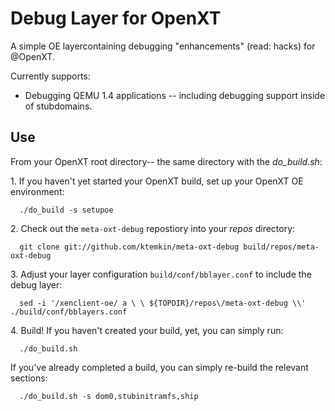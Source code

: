 # Debug Layer for OpenXT
A simple OE layercontaining debugging "enhancements" (read: hacks) for @OpenXT.

Currently supports:
* Debugging QEMU 1.4 applications -- including debugging support inside of stubdomains.

## Use
From your OpenXT root directory-- the same directory with the _do_build.sh_:

1\. If you haven't yet started your OpenXT build, set up your OpenXT OE environment:

```
  ./do_build -s setupoe
```

2\. Check out the `meta-oxt-debug` repostiory into your _repos_ directory:
```
  git clone git://github.com/ktemkin/meta-oxt-debug build/repos/meta-oxt-debug
```

3\. Adjust your layer configuration `build/conf/bblayer.conf` to include the debug layer:

```
  sed -i '/xenclient-oe/ a \ \ ${TOPDIR}/repos\/meta-oxt-debug \\' ./build/conf/bblayers.conf
```

4\. Build! If you haven't created your build, yet, you can simply run:

```
  ./do_build.sh
```

If you've already completed a build, you can simply re-build the relevant sections:

```
  ./do_build.sh -s dom0,stubinitramfs,ship
```
